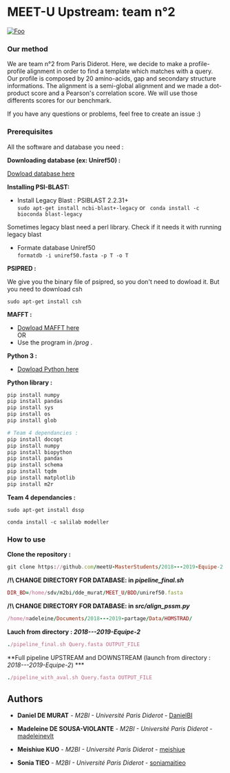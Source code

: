 # MEET-U Upstream: team n°2


[![Foo](https://i.imgur.com/b4GC6hM.png)](http://google.com.au/)


### Our method

We are team n°2 from Paris Diderot. Here, we decide to make a profile-profile alignment in order to find a template which matches with a query. Our profile is composed by 20 amino-acids, gap and secondary structure informations. The alignment is a semi-global alignment and we made a dot-product score and a Pearson's correlation score. We will use those differents scores for our benchmark.



If you have any questions or problems, feel free to create an issue :)

### Prerequisites

All the software and database you need :

 **Downloading database (ex: Uniref50) :**

[Dowload database here](https://www.uniprot.org/downloads)


**Installing PSI-BLAST:**

 - Install Legacy Blast : PSIBLAST 2.2.31+  
`sudo apt-get install ncbi-blast+-legacy`
or ` conda install -c bioconda blast-legacy`


Sometimes legacy blast need a perl library. Check if it needs it with running legacy blast



 - Formate database Uniref50  
`formatdb -i uniref50.fasta -p T -o T`

**PSIPRED :**

We give you the binary file of psipred, so you don't need to dowload it. But you need to download csh

`sudo apt-get install csh`

**MAFFT :**

- [Dowload MAFFT here](https://mafft.cbrc.jp/alignment/software/linux.html)  
OR
- Use the program in */prog* .

**Python 3 :**

- [Dowload Python here](https://www.python.org/downloads/)  

**Python library :**

``` ruby
pip install numpy
pip install pandas
pip install sys
pip install os
pip install glob

# Team 4 dependancies :
pip install docopt
pip install numpy
pip install biopython
pip install pandas
pip install schema
pip install tqdm
pip install matplotlib
pip install m2r

```


**Team 4 dependancies :**


`sudo apt-get install dssp`

`conda install -c salilab modeller`

### How to use

**Clone the repository :**

``` ruby
git clone https://github.com/meetU-MasterStudents/2018---2019-Equipe-2.git
```


**/!\ CHANGE DIRECTORY FOR DATABASE: in *pipeline_final.sh***

``` ruby
DIR_BD=/home/sdv/m2bi/dde_murat/MEET_U/BDD/uniref50.fasta
```

**/!\ CHANGE DIRECTORY FOR DATABASE: in *src/align_pssm.py***

``` ruby
/home/madeleine/Documents/2018---2019-partage/Data/HOMSTRAD/
```

**Lauch from directory : *2018---2019-Equipe-2***
``` ruby
./pipeline_final.sh Query.fasta OUTPUT_FILE
```

**Full pipeline UPSTREAM and DOWNSTREAM (launch from directory : *2018---2019-Equipe-2*) ***
``` ruby
./pipeline_with_aval.sh Query.fasta OUTPUT_FILE
```


## Authors

* **Daniel DE MURAT** - *M2BI - Université Paris Diderot* - [DanielBI](https://github.com/DanielBI)

* **Madeleine DE SOUSA-VIOLANTE** - *M2BI - Université Paris Diderot* - [madeleinevlt](https://github.com/madeleinevlt)

* **Meishiue KUO** - *M2BI - Université Paris Diderot* - [meishiue](https://github.com/meishiue)

* **Sonia TIEO** - *M2BI - Université Paris Diderot* - [soniamaitieo](https://github.com/soniamaitieo)
